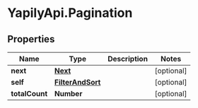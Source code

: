 # YapilyApi.Pagination

## Properties
Name | Type | Description | Notes
------------ | ------------- | ------------- | -------------
**next** | [**Next**](Next.md) |  | [optional] 
**self** | [**FilterAndSort**](FilterAndSort.md) |  | [optional] 
**totalCount** | **Number** |  | [optional] 


